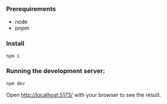 ### Prerequirements

- node
- pnpm

### Install

```bash
npm i
```

### Running the development server:

```bash
npm dev
```

Open [http://localhost:5173/](http://localhost:5173/) with your browser to see the result.

